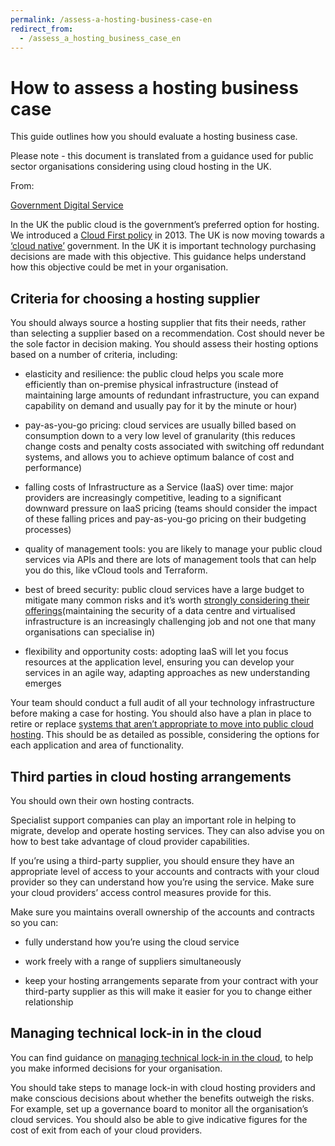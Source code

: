 ```yaml
---
permalink: /assess-a-hosting-business-case-en
redirect_from:
  - /assess_a_hosting_business_case_en
---
```


# How to assess a hosting business case

This guide outlines how you should evaluate a hosting business case.

Please note - this document is translated from a guidance used for public sector organisations considering using cloud hosting in the UK. 

From:

[Government Digital Service](https://www.gov.uk/government/organisations/government-digital-service)
    

In the UK the public cloud is the government’s preferred option for hosting. We introduced a [Cloud First policy](https://www.gov.uk/guidance/government-cloud-first-policy) in 2013. The UK is now moving towards a [‘cloud native’](https://governmenttechnology.blog.gov.uk/2017/02/03/clarifying-our-cloud-first-commitment/) government. In the UK it is important technology purchasing decisions are made with this objective. This guidance helps understand how this objective could be met in your organisation.

## Criteria for choosing a hosting supplier

You should always source a hosting supplier that fits their needs, rather than selecting a supplier based on a recommendation. Cost should never be the sole factor in decision making. You should assess their hosting options based on a number of criteria, including:

-   elasticity and resilience: the public cloud helps you scale more efficiently than on-premise physical infrastructure (instead of maintaining large amounts of redundant infrastructure, you can expand capability on demand and usually pay for it by the minute or hour)
    
-   pay-as-you-go pricing: cloud services are usually billed based on consumption down to a very low level of granularity (this reduces change costs and penalty costs associated with switching off redundant systems, and allows you to achieve optimum balance of cost and performance)
    
-   falling costs of Infrastructure as a Service (IaaS) over time: major providers are increasingly competitive, leading to a significant downward pressure on IaaS pricing (teams should consider the impact of these falling prices and pay-as-you-go pricing on their budgeting processes)
    
-   quality of management tools: you are likely to manage your public cloud services via APIs and there are lots of management tools that can help you do this, like vCloud tools and Terraform.
    
-   best of breed security: public cloud services have a large budget to mitigate many common risks and it’s worth [strongly considering their offerings](https://www.gov.uk/guidance/public-sector-use-of-the-public-cloud)(maintaining the security of a data centre and virtualised infrastructure is an increasingly challenging job and not one that many organisations can specialise in)
    
-   flexibility and opportunity costs: adopting IaaS will let you focus resources at the application level, ensuring you can develop your services in an agile way, adapting approaches as new understanding emerges
    

Your team should conduct a full audit of all your technology infrastructure before making a case for hosting. You should also have a plan in place to retire or replace [systems that aren’t appropriate to move into public cloud hosting](https://www.gov.uk/guidance/public-sector-use-of-the-public-cloud). This should be as detailed as possible, considering the options for each application and area of functionality.

## Third parties in cloud hosting arrangements

You should own their own hosting contracts.

Specialist support companies can play an important role in helping to migrate, develop and operate hosting services. They can also advise you on how to best take advantage of cloud provider capabilities.

If you’re using a third-party supplier, you should ensure they have an appropriate level of access to your accounts and contracts with your cloud provider so they can understand how you’re using the service. Make sure your cloud providers’ access control measures provide for this.

Make sure you maintains overall ownership of the accounts and contracts so you can:

-   fully understand how you’re using the cloud service
    
-   work freely with a range of suppliers simultaneously
    
-   keep your hosting arrangements separate from your contract with your third-party supplier as this will make it easier for you to change either relationship
    

## Managing technical lock-in in the cloud

You can find guidance on [managing technical lock-in in the cloud](https://www.gov.uk/guidance/managing-technical-lock-in-in-the-cloud), to help you make informed decisions for your organisation.

You should take steps to manage lock-in with cloud hosting providers and make conscious decisions about whether the benefits outweigh the risks. For example, set up a governance board to monitor all the organisation’s cloud services. You should also be able to give indicative figures for the cost of exit from each of your cloud providers.
